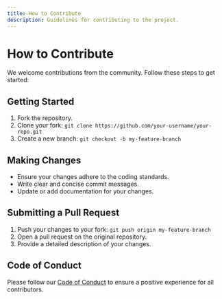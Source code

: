 ```yaml
---
title: How to Contribute
description: Guidelines for contributing to the project.
---
```


# How to Contribute

We welcome contributions from the community. Follow these steps to get started:

## Getting Started

1. Fork the repository.
2. Clone your fork: `git clone https://github.com/your-username/your-repo.git`
3. Create a new branch: `git checkout -b my-feature-branch`

## Making Changes

- Ensure your changes adhere to the coding standards.
- Write clear and concise commit messages.
- Update or add documentation for your changes.

## Submitting a Pull Request

1. Push your changes to your fork: `git push origin my-feature-branch`
2. Open a pull request on the original repository.
3. Provide a detailed description of your changes.

## Code of Conduct

Please follow our [Code of Conduct](https://github.com/your-username/your-repo/blob/main/CODE_OF_CONDUCT.md) to ensure a positive experience for all contributors.
